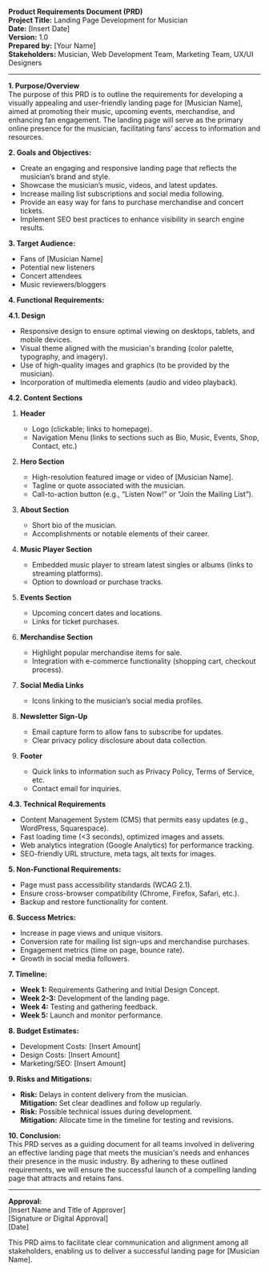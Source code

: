 **Product Requirements Document (PRD)**  
**Project Title:** Landing Page Development for Musician  
**Date:** [Insert Date]  
**Version:** 1.0  
**Prepared by:** [Your Name]  
**Stakeholders:** Musician, Web Development Team, Marketing Team, UX/UI Designers 

---

**1. Purpose/Overview**  
The purpose of this PRD is to outline the requirements for developing a visually appealing and user-friendly landing page for [Musician Name], aimed at promoting their music, upcoming events, merchandise, and enhancing fan engagement. The landing page will serve as the primary online presence for the musician, facilitating fans’ access to information and resources.

**2. Goals and Objectives:**  
- Create an engaging and responsive landing page that reflects the musician’s brand and style.  
- Showcase the musician’s music, videos, and latest updates.  
- Increase mailing list subscriptions and social media following.  
- Provide an easy way for fans to purchase merchandise and concert tickets.  
- Implement SEO best practices to enhance visibility in search engine results.  

**3. Target Audience:**  
- Fans of [Musician Name]  
- Potential new listeners  
- Concert attendees  
- Music reviewers/bloggers  

**4. Functional Requirements:**  

**4.1. Design**  
- Responsive design to ensure optimal viewing on desktops, tablets, and mobile devices.  
- Visual theme aligned with the musician's branding (color palette, typography, and imagery).  
- Use of high-quality images and graphics (to be provided by the musician).  
- Incorporation of multimedia elements (audio and video playback).  

**4.2. Content Sections**  
1. **Header**  
   - Logo (clickable; links to homepage).  
   - Navigation Menu (links to sections such as Bio, Music, Events, Shop, Contact, etc.)  

2. **Hero Section**  
   - High-resolution featured image or video of [Musician Name].  
   - Tagline or quote associated with the musician.  
   - Call-to-action button (e.g., “Listen Now!” or “Join the Mailing List”).  

3. **About Section**  
   - Short bio of the musician.  
   - Accomplishments or notable elements of their career.  

4. **Music Player Section**  
   - Embedded music player to stream latest singles or albums (links to streaming platforms).  
   - Option to download or purchase tracks.  

5. **Events Section**  
   - Upcoming concert dates and locations.  
   - Links for ticket purchases.  

6. **Merchandise Section**  
   - Highlight popular merchandise items for sale.  
   - Integration with e-commerce functionality (shopping cart, checkout process).  

7. **Social Media Links**  
   - Icons linking to the musician’s social media profiles.  

8. **Newsletter Sign-Up**  
   - Email capture form to allow fans to subscribe for updates.  
   - Clear privacy policy disclosure about data collection.  

9. **Footer**  
   - Quick links to information such as Privacy Policy, Terms of Service, etc.  
   - Contact email for inquiries.  

**4.3. Technical Requirements**  
- Content Management System (CMS) that permits easy updates (e.g., WordPress, Squarespace).  
- Fast loading time (<3 seconds), optimized images and assets.  
- Web analytics integration (Google Analytics) for performance tracking.  
- SEO-friendly URL structure, meta tags, alt texts for images.  

**5. Non-Functional Requirements:**  
- Page must pass accessibility standards (WCAG 2.1).  
- Ensure cross-browser compatibility (Chrome, Firefox, Safari, etc.).  
- Backup and restore functionality for content.  

**6. Success Metrics:**  
- Increase in page views and unique visitors.  
- Conversion rate for mailing list sign-ups and merchandise purchases.  
- Engagement metrics (time on page, bounce rate).  
- Growth in social media followers.  

**7. Timeline:**  
- **Week 1:** Requirements Gathering and Initial Design Concept.  
- **Week 2-3:** Development of the landing page.  
- **Week 4:** Testing and gathering feedback.  
- **Week 5:** Launch and monitor performance.  

**8. Budget Estimates:**  
- Development Costs: [Insert Amount]  
- Design Costs: [Insert Amount]  
- Marketing/SEO: [Insert Amount]  

**9. Risks and Mitigations:**  
- **Risk:** Delays in content delivery from the musician.  
  **Mitigation:** Set clear deadlines and follow up regularly.  
- **Risk:** Possible technical issues during development.  
  **Mitigation:** Allocate time in the timeline for testing and revisions.  

**10. Conclusion:**  
This PRD serves as a guiding document for all teams involved in delivering an effective landing page that meets the musician's needs and enhances their presence in the music industry. By adhering to these outlined requirements, we will ensure the successful launch of a compelling landing page that attracts and retains fans.

---  

**Approval:**  
[Insert Name and Title of Approver]  
[Signature or Digital Approval]  
[Date]  

This PRD aims to facilitate clear communication and alignment among all stakeholders, enabling us to deliver a successful landing page for [Musician Name].
